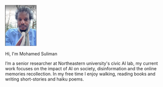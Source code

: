 <img src="assets/css/kambal.png" width="20%" height="20%">
 

Hi, I'm Mohamed Suliman
 
I’m a senior researcher at Northeastern university's civic AI lab, my current work focuses on the impact of AI on society, disinformation and the online memories recollection. In my free time I enjoy walking, reading books and writing short-stories and haiku poems. 






 
 

 
 
 
